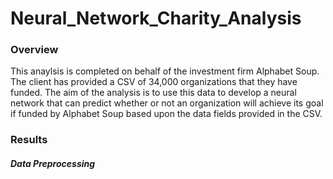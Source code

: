 # Neural_Network_Charity_Analysis

### Overview
This anaylsis is completed on behalf of the investment firm Alphabet Soup. The client has provided a CSV of 34,000 organizations that they have funded. The aim of the analysis is to use this data to develop a neural network that can predict whether or not an organization will achieve its goal if funded by Alphabet Soup based upon the data fields provided in the CSV.

### Results

##### Data Preprocessing
